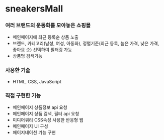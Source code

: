 # sneakersMall

### 여러 브랜드의 운동화를 모아놓은 쇼핑몰

- 메인페이지에 최근 등록순 상품 노출
- 브랜드, 카테고리(남성, 여성, 아동화), 정렬기준(최근 등록, 높은 가격, 낮은 가격, 좋아요 순) 선택하여 필터링 가능
- 상품명 검색기능

### 사용한 기술

- HTML, CSS, JavaScript

### 직접 구현한 기능
- 메인페이지 상품정보 api 요청
- 메인페이지 상품 검색, 필터 api 요청
- 미디어쿼리 CSS속성 사용한 반응형 웹
- 메인페이지 UI 구성
- 페이지네이션 기능 구현
